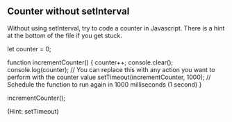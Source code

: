 ## Counter without setInterval

Without using setInterval, try to code a counter in Javascript. There is a hint at the bottom of the file if you get stuck.

let counter = 0;

function incrementCounter() {
  counter++;
  console.clear();
  console.log(counter); // You can replace this with any action you want to perform with the counter value
  setTimeout(incrementCounter, 1000); // Schedule the function to run again in 1000 milliseconds (1 second)
}

incrementCounter();








































































(Hint: setTimeout)
